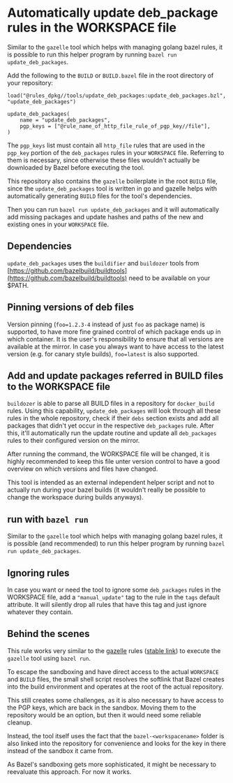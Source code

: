 # Automatically update deb_package rules in the WORKSPACE file
Similar to the `gazelle` tool which helps with managing golang bazel rules, it is possible to run this helper program by running `bazel run update_deb_packages`.

Add the following to the `BUILD` or `BUILD.bazel` file in the root directory of your repository:

```bzl
load("@rules_dpkg//tools/update_deb_packages:update_deb_packages.bzl", "update_deb_packages")

update_deb_packages(
    name = "update_deb_packages",
    pgp_keys = ["@rule_name_of_http_file_rule_of_pgp_key//file"],
)
```

The `pgp_keys` list must contain all `http_file` rules that are used in the `pgp_key` portion of the `deb_packages` rules in your `WORKSPACE` file.
Referring to them is necessary, since otherwise these files wouldn't actually be downloaded by Bazel before executing the tool.

This repository also contains the `gazelle` boilerplate in the root `BUILD` file, since the `update_deb_packages` tool is written in go and gazelle helps with automatically generating `BUILD` files for the tool's dependencies.

Then you can run `bazel run update_deb_packages` and it will automatically add missing packages and update hashes and paths of the new and existing ones in your `WORKSPACE` file.

## Dependencies

`update_deb_packages` uses the `buildifier` and `buildozer` tools from [https://github.com/bazelbuild/buildtools](https://github.com/bazelbuild/buildtools) need to be available on your $PATH.

## Pinning versions of deb files

Version pinning (`foo=1.2.3-4` instead of just `foo` as package name) is supported, to have more fine grained control of which package ends up in which container.
It is the user's responsibility to ensure that all versions are available at the mirror.
In case you always want to have access to the latest version (e.g. for canary style builds), `foo=latest` is also supported.

## Add and update packages referred in BUILD files to the WORKSPACE file

`buildozer` is able to parse all BUILD files in a repository for `docker_build` rules.
Using this capability, `update_deb_packages` will look through all these rules in the whole repository, check if their `debs` section exists and add all packages that didn't yet occur in the respective `deb_packages` rule.
After this, it'll automatically run the update routine and update all `deb_packages` rules to their configured version on the mirror.

After running the command, the WORKSPACE file will be changed, it is highly recommended to keep this file unter version control to have a good overview on which versions and files have changed.

This tool is intended as an external independent helper script and not to actually run during your bazel builds (it wouldn't really be possible to change the workspace during builds anyways).

## run with `bazel run`

Similar to the `gazelle` tool which helps with managing golang bazel rules, it is possible (and recommended) to run this helper program by running `bazel run update_deb_packages`.

## Ignoring rules

In case you want or need the tool to ignore some `deb_packages` rules in the WORKSPACE file, add a `"manual_update"` tag to the rule in the `tags` default attribute. It will silently drop all rules that have this tag and just ignore whatever they contain.

## Behind the scenes

This rule works very similar to the [gazelle](https://github.com/bazelbuild/rules_go/blob/master/go/private/tools/gazelle.bzl) rules ([stable link](https://github.com/bazelbuild/rules_go/blob/ee1fef7ec1379fcf36c002fd3ac0d00d940b147e/go/private/tools/gazelle.bzl)) to execute the `gazelle` tool using `bazel run`.

To escape the sandboxing and have direct access to the actual `WORKSPACE` and `BUILD` files, the small shell script resolves the softlink that Bazel creates into the build environment and operates at the root of the actual repository.

This still creates some challenges, as it is also necessary to have access to the PGP keys, which are back in the sandbox.
Moving them to the repository would be an option, but then it would need some reliable cleanup.

Instead, the tool itself uses the fact that the `bazel-<workspacename>` folder is also linked into the repository for convenience and looks for the key in there instead of the sandbox it came from.

As Bazel's sandboxing gets more sophisticated, it might be necessary to reevaluate this approach.
For now it works.

